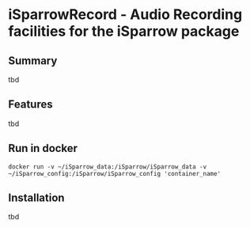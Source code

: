 # iSparrowRecord - Audio Recording facilities for the iSparrow package

## Summary 
tbd

## Features 
tbd 

## Run in docker 
`docker run -v ~/iSparrow_data:/iSparrow/iSparrow_data -v ~/iSparrow_config:/iSparrow/iSparrow_config 'container_name'`

## Installation 
tbd 


